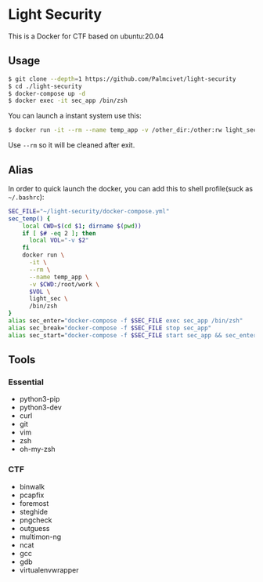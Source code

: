 # Light Security

This is a Docker for CTF based on ubuntu:20.04

## Usage

```bash
$ git clone --depth=1 https://github.com/Palmcivet/light-security
$ cd ./light-security
$ docker-compose up -d
$ docker exec -it sec_app /bin/zsh
```

You can launch a instant system use this:

```bash
$ docker run -it --rm --name temp_app -v /other_dir:/other:rw light_sec /bin/zsh
```

Use  `--rm` so it will be cleaned after exit.

## Alias

In order to quick launch the docker, you can add this to shell profile(suck as `~/.bashrc`):

```bash
SEC_FILE="~/light-security/docker-compose.yml"
sec_temp() {
    local CWD=$(cd $1; dirname $(pwd))
    if [ $# -eq 2 ]; then
      local VOL="-v $2"
    fi
    docker run \
      -it \
      --rm \
      --name temp_app \
      -v $CWD:/root/work \
      $VOL \
      light_sec \
      /bin/zsh
}
alias sec_enter="docker-compose -f $SEC_FILE exec sec_app /bin/zsh"
alias sec_break="docker-compose -f $SEC_FILE stop sec_app"
alias sec_start="docker-compose -f $SEC_FILE start sec_app && sec_enter"
```

## Tools
### Essential
- python3-pip
- python3-dev
- curl
- git
- vim
- zsh
- oh-my-zsh

### CTF
- binwalk
- pcapfix
- foremost
- steghide
- pngcheck
- outguess
- multimon-ng
- ncat
- gcc
- gdb
- virtualenvwrapper
